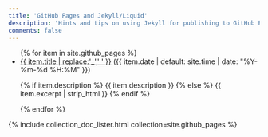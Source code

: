 ```yaml
---
title: 'GitHub Pages and Jekyll/Liquid'
description: 'Hints and tips on using Jekyll for publishing to GitHub Pages.'
comments: false
---
```


<ul>
{% for item in site.github_pages %}
  <li>
    <a href="{{ item.url }}">{{ item.title | replace:'_',' ' }}</a> ({{ item.date | default: site.time | date: "%Y-%m-%d %H:%M" }})
    <p>{% if item.description %}
        {{ item.description }}
    {% else %}
        {{ item.excerpt | strip_html }}
    {% endif %}</p>
  </li>
{% endfor %}
</ul>


{% include collection_doc_lister.html collection=site.github_pages %}

<script>
    (function() {
        var collection = {{ site.github_pages | jsonify | strip_html }};
        console.log('--COLLECTION (jsonify)--', collection)
    })();
</script>
